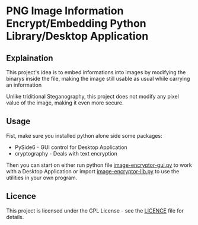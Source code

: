 # PNG Image Information Encrypt/Embedding Python Library/Desktop Application 

## Explaination
This project's idea is to embed informations into images by modifying the binarys inside the file, making the image still usable as usual while carrying an information

Unlike triditional Steganography, this project does not modify any pixel value of the image, making it even more secure.
## Usage
Fist, make sure you installed python alone side some packages:
- PySide6 - GUI control for Desktop Application
- cryptography - Deals with text encryption

Then you can start on either run python file [image-encryptor-gui.py](image-encryptor-gui.py) to work with a Desktop Application or import [image-encryptor-lib.py](image-encryptor-lib.py) to use the utilities in your own program.
## Licence
This project is licensed under the GPL License - see the [LICENCE](LICENCE) file for details.
